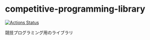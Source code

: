 # competitive-programming-library
[![Actions Status](https://github.com/wisteria0410ss/library/workflows/verify/badge.svg)](https://github.com/wisteria0410ss/library/actions)

競技プログラミング用のライブラリ
